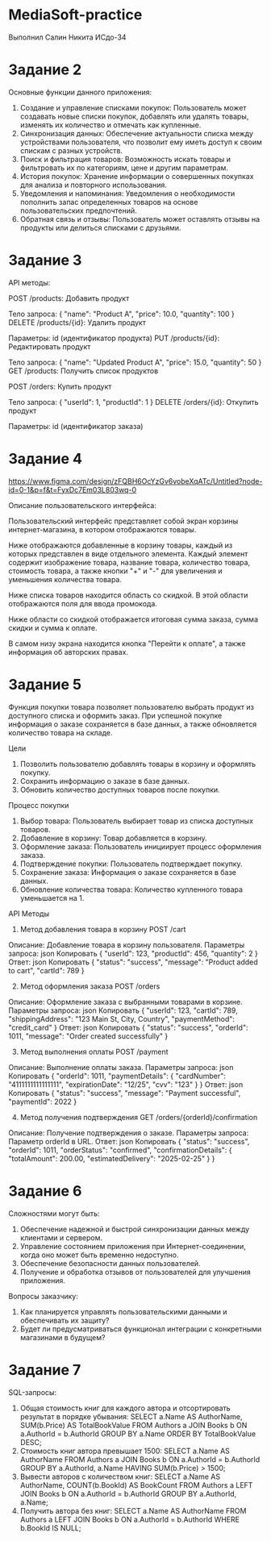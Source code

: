 # MediaSoft-practice
Выполнил Салин Никита ИСдо-34

# Задание 2
Основные функции данного приложения:
1. Создание и управление списками покупок: Пользователь может создавать новые списки покупок, добавлять или удалять товары, изменять их количество и отмечать как купленные.
2. Синхронизация данных: Обеспечение актуальности списка между устройствами пользователя, что позволит ему иметь доступ к своим спискам с разных устройств.
3. Поиск и фильтрация товаров: Возможность искать товары и фильтровать их по категориям, цене и другим параметрам.
4. История покупок: Хранение информации о совершенных покупках для анализа и повторного использования.
5. Уведомления и напоминания: Уведомления о необходимости пополнить запас определенных товаров на основе пользовательских предпочтений.
6. Обратная связь и отзывы: Пользователь может оставлять отзывы на продукты или делиться списками с друзьями.

# Задание 3
API методы:

POST /products: Добавить продукт

Тело запроса: { "name": "Product A", "price": 10.0, "quantity": 100 }
DELETE /products/{id}: Удалить продукт

Параметры: id (идентификатор продукта)
PUT /products/{id}: Редактировать продукт

Тело запроса: { "name": "Updated Product A", "price": 15.0, "quantity": 50 }
GET /products: Получить список продуктов

POST /orders: Купить продукт

Тело запроса: { "userId": 1, "productId": 1 }
DELETE /orders/{id}: Откупить продукт

Параметры: id (идентификатор заказа)

# Задание 4
https://www.figma.com/design/zFQBH6OcYzGv6vobeXqATc/Untitled?node-id=0-1&p=f&t=FyxDc7Em03L803wq-0

Описание пользовательского интерфейса:

Пользовательский интерфейс представляет собой экран корзины интернет-магазина, в котором отображаются товары.

Ниже отображаются добавленные в корзину товары, каждый из которых представлен в виде отдельного элемента. Каждый элемент содержит изображение товара, название товара, количество товара, стоимость товара, а также кнопки "+" и "-" для увеличения и уменьшения количества товара.

Ниже списка товаров находится область со скидкой. В этой области отображаются поля для ввода промокода.

Ниже области со скидкой отображается итоговая сумма заказа, сумма скидки и сумма к оплате.

В самом низу экрана находится кнопка "Перейти к оплате", а также информация об авторских правах.

# Задание 5
Функция покупки товара позволяет пользователю выбрать продукт из доступного списка и оформить заказ. При успешной покупке информация о заказе сохраняется в базе данных, а также обновляется количество товара на складе.

Цели
1. Позволить пользователю добавлять товары в корзину и оформлять покупку.
2. Сохранить информацию о заказе в базе данных.
3. Обновить количество доступных товаров после покупки.

Процесс покупки

1. Выбор товара: Пользователь выбирает товар из списка доступных товаров.
2. Добавление в корзину: Товар добавляется в корзину.
3. Оформление заказа: Пользователь инициирует процесс оформления заказа.
4. Подтверждение покупки: Пользователь подтверждает покупку.
5. Сохранение заказа: Информация о заказе сохраняется в базе данных.
6. Обновление количества товара: Количество купленного товара уменьшается на 1.

API Методы

1. Метод добавления товара в корзину
POST /cart

Описание: Добавление товара в корзину пользователя.
Параметры запроса:
json
Копировать
{
  "userId": 123,
  "productId": 456,
  "quantity": 2
}
Ответ:
json
Копировать
{
  "status": "success",
  "message": "Product added to cart",
  "cartId": 789
}

2. Метод оформления заказа
POST /orders

Описание: Оформление заказа с выбранными товарами в корзине.
Параметры запроса:
json
Копировать
{
  "userId": 123,
  "cartId": 789,
  "shippingAddress": "123 Main St, City, Country",
  "paymentMethod": "credit_card"
}
Ответ:
json
Копировать
{
  "status": "success",
  "orderId": 1011,
  "message": "Order created successfully"
}

3. Метод выполнения оплаты
POST /payment

Описание: Выполнение оплаты заказа.
Параметры запроса:
json
Копировать
{
  "orderId": 1011,
  "paymentDetails": {
    "cardNumber": "4111111111111111",
    "expirationDate": "12/25",
    "cvv": "123"
  }
}
Ответ:
json
Копировать
{
  "status": "success",
  "message": "Payment successful",
  "paymentId": 2022
}

4. Метод получения подтверждения
GET /orders/{orderId}/confirmation

Описание: Получение подтверждения о заказе.
Параметры запроса: Параметр orderId в URL.
Ответ:
json
Копировать
{
  "status": "success",
  "orderId": 1011,
  "orderStatus": "confirmed",
  "confirmationDetails": {
    "totalAmount": 200.00,
    "estimatedDelivery": "2025-02-25"
  }
}

# Задание 6
Сложностями могут быть:
1. Обеспечение надежной и быстрой синхронизации данных между клиентами и сервером.
2. Управление состоянием приложения при Интернет-соединении, когда оно может быть временно недоступно.
3. Обеспечение безопасности данных пользователей.
4. Получение и обработка отзывов от пользователей для улучшения приложения.

Вопросы заказчику:
1. Как планируется управлять пользовательскими данными и обеспечивать их защиту?
2. Будет ли предусматриваться функционал интеграции с конкретными магазинами в будущем?

# Задание 7
SQL-запросы:
1. Общая стоимость книг для каждого автора и отсортировать результат в порядке убывания:
   SELECT a.Name AS AuthorName, SUM(b.Price) AS TotalBookValue
   FROM Authors a
   JOIN Books b ON a.AuthorId = b.AuthorId
   GROUP BY a.Name
   ORDER BY TotalBookValue DESC;
2. Стоимость книг автора превышает 1500:
   SELECT a.Name AS AuthorName
   FROM Authors a
   JOIN Books b ON a.AuthorId = b.AuthorId
   GROUP BY a.AuthorId, a.Name
   HAVING SUM(b.Price) > 1500;
3. Вывести авторов с количеством книг:
   SELECT a.Name AS AuthorName, COUNT(b.BookId) AS BookCount
   FROM Authors a
   LEFT JOIN Books b ON a.AuthorId = b.AuthorId
   GROUP BY a.AuthorId, a.Name;
4. Получить автора без книг:
   SELECT a.Name AS AuthorName
   FROM Authors a
   LEFT JOIN Books b ON a.AuthorId = b.AuthorId
   WHERE b.BookId IS NULL;
